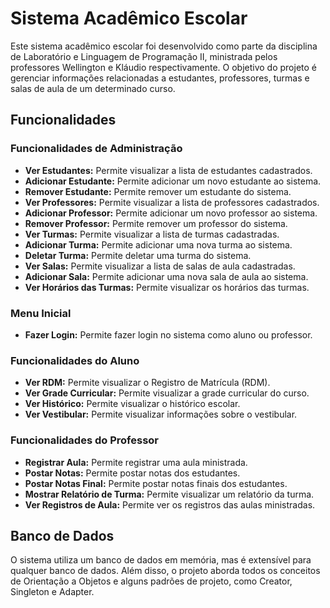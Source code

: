 # Sistema Acadêmico Escolar

Este sistema acadêmico escolar foi desenvolvido como parte da disciplina de Laboratório e Linguagem de Programação II, ministrada pelos professores Wellington e Kláudio respectivamente. O objetivo do projeto é gerenciar informações relacionadas a estudantes, professores, turmas e salas de aula de um determinado curso.

## Funcionalidades

### Funcionalidades de Administração

- **Ver Estudantes:** Permite visualizar a lista de estudantes cadastrados.
- **Adicionar Estudante:** Permite adicionar um novo estudante ao sistema.
- **Remover Estudante:** Permite remover um estudante do sistema.
- **Ver Professores:** Permite visualizar a lista de professores cadastrados.
- **Adicionar Professor:** Permite adicionar um novo professor ao sistema.
- **Remover Professor:** Permite remover um professor do sistema.
- **Ver Turmas:** Permite visualizar a lista de turmas cadastradas.
- **Adicionar Turma:** Permite adicionar uma nova turma ao sistema.
- **Deletar Turma:** Permite deletar uma turma do sistema.
- **Ver Salas:** Permite visualizar a lista de salas de aula cadastradas.
- **Adicionar Sala:** Permite adicionar uma nova sala de aula ao sistema.
- **Ver Horários das Turmas:** Permite visualizar os horários das turmas.

### Menu Inicial

- **Fazer Login:** Permite fazer login no sistema como aluno ou professor.

### Funcionalidades do Aluno

- **Ver RDM:** Permite visualizar o Registro de Matrícula (RDM).
- **Ver Grade Curricular:** Permite visualizar a grade curricular do curso.
- **Ver Histórico:** Permite visualizar o histórico escolar.
- **Ver Vestibular:** Permite visualizar informações sobre o vestibular.

### Funcionalidades do Professor

- **Registrar Aula:** Permite registrar uma aula ministrada.
- **Postar Notas:** Permite postar notas dos estudantes.
- **Postar Notas Final:** Permite postar notas finais dos estudantes.
- **Mostrar Relatório de Turma:** Permite visualizar um relatório da turma.
- **Ver Registros de Aula:** Permite ver os registros das aulas ministradas.

## Banco de Dados

O sistema utiliza um banco de dados em memória, mas é extensível para qualquer banco de dados. Além disso, o projeto aborda todos os conceitos de Orientação a Objetos e alguns padrões de projeto, como Creator, Singleton e Adapter.
